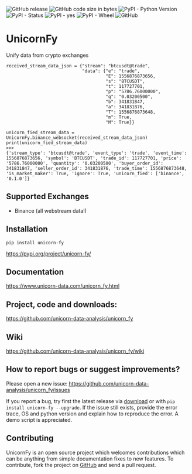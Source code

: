 ![GitHub release](https://img.shields.io/github/release/unicorn-data-analysis/unicorn_fy.svg) ![GitHub code size in bytes](https://img.shields.io/github/languages/code-size/unicorn-data-analysis/unicorn_fy.svg) ![PyPI - Python Version](https://img.shields.io/pypi/pyversions/unicorn_fy.svg) ![PyPI - Status](https://img.shields.io/pypi/status/unicorn_fy.svg) ![PyPI - yes](https://img.shields.io/badge/PyPI-yes-brightgreen.svg) ![PyPI - Wheel](https://img.shields.io/pypi/wheel/unicorn_fy.svg) ![GitHub](https://img.shields.io/github/license/unicorn-data-analysis/unicorn_fy.svg) 

# UnicornFy
Unify data from crypto exchanges 
```
received_stream_data_json = {"stream": "btcusdt@trade",
                             "data": {"e": "trade",
                                      "E": 1556876873656,
                                      "s": "BTCUSDT",
                                      "t": 117727701,
                                      "p": "5786.76000000",
                                      "q": "0.03200500",
                                      "b": 341831847,
                                      "a": 341831876,
                                      "T": 1556876873648,
                                      "m": True,
                                      "M": True}}

unicorn_fied_stream_data = UnicornFy.binance_websocket(received_stream_data_json)
print(unicorn_fied_stream_data)
>>>
{'stream_type': 'btcusdt@trade', 'event_type': 'trade', 'event_time': 1556876873656, 'symbol': 'BTCUSDT', 'trade_id': 117727701, 'price': '5786.76000000', 'quantity': '0.03200500', 'buyer_order_id': 341831847, 'seller_order_id': 341831876, 'trade_time': 1556876873648, 'is_market_maker': True, 'ignore': True, 'unicorn_fied': ['binance', '0.1.0']}
```
## Supported Exchanges
- Binance (all webstream data!)

## Installation
`pip install unicorn-fy`

https://pypi.org/project/unicorn-fy/

## Documentation
https://www.unicorn-data.com/unicorn_fy.html

## Project, code and downloads:
https://github.com/unicorn-data-analysis/unicorn_fy

## Wiki
https://github.com/unicorn-data-analysis/unicorn_fy/wiki

## How to report bugs or suggest improvements?
Please open a new issue:
https://github.com/unicorn-data-analysis/unicorn_fy/issues

If you report a bug, try first the latest release via [download](https://github.com/unicorn-data-analysis/unicorn_fy/releases) 
or with `pip install unicorn-fy --upgrade`. If the issue still exists, provide the error trace, OS 
and python version and explain how to reproduce the error. A demo script is appreciated.

## Contributing
UnicornFy is an open source project which welcomes contributions which can be anything from simple 
documentation fixes to new features. To contribute, fork the project on [GitHub](https://github.com/unicorn-data-analysis/unicorn_fy) and send a pull request.
